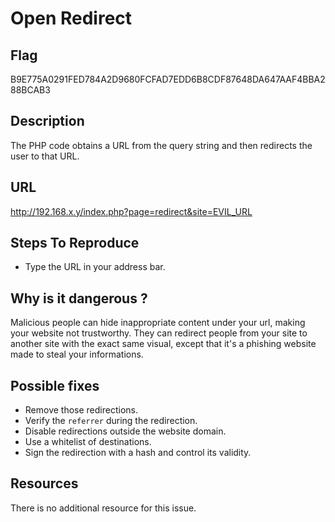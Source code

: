 # Open Redirect

## Flag

B9E775A0291FED784A2D9680FCFAD7EDD6B8CDF87648DA647AAF4BBA288BCAB3

## Description

The PHP code obtains a URL from the query string and then redirects the user to that URL.

## URL

http://192.168.x.y/index.php?page=redirect&site=EVIL_URL

## Steps To Reproduce

- Type the URL in your address bar.

## Why is it dangerous ?

Malicious people can hide inappropriate content under your url, making your website not trustworthy.
They can redirect people from your site to another site with the exact same visual, except that it's a phishing website made to steal your informations.

## Possible fixes

- Remove those redirections.
- Verify the `referrer` during the redirection.
- Disable redirections outside the website domain.
- Use a whitelist of destinations.
- Sign the redirection with a hash and control its validity.

## Resources

There is no additional resource for this issue.
